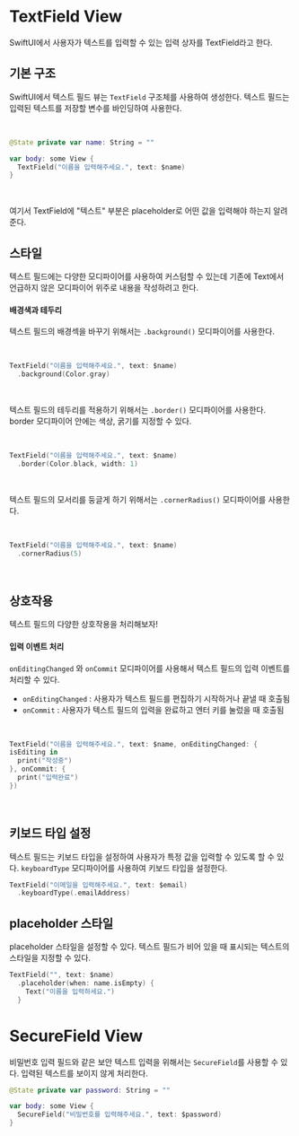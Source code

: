 # TextField View

SwiftUI에서 사용자가 텍스트를 입력할 수 있는 입력 상자를 TextField라고 한다.

## 기본 구조

SwiftUI에서 텍스트 필드 뷰는 `TextField` 구조체를 사용하여 생성한다.
텍스트 필드는 입력된 텍스트를 저장할 변수를 바인딩하여 사용한다.

<br>

```swift
@State private var name: String = ""

var body: some View {
  TextField("이름을 입력해주세요.", text: $name)
}
```
<br>

여기서 TextField에 "텍스트" 부분은 placeholder로 어떤 값을 입력해야 하는지 알려준다.

## 스타일

텍스트 필드에는 다양한 모디파이어를 사용하여 커스텀할 수 있는데 기존에 Text에서 언급하지 않은 모디파이어 위주로 내용을 작성하려고 한다.

#### 배경색과 테두리

텍스트 필드의 배경섹을 바꾸기 위해서는 `.background()` 모디파이어를 사용한다.

<br>

```swift
TextField("이름을 입력해주세요.", text: $name)
  .background(Color.gray)
```

<br>

텍스트 필드의 테두리를 적용하기 위해서는 `.border()` 모디파이어를 사용한다.
border 모디파이어 안에는 색상, 굵기를 지정할 수 있다.

<br>

```swift
TextField("이름을 입력해주세요.", text: $name)
  .border(Color.black, width: 1)
```

<br>

텍스트 필드의 모서리를 둥글게 하기 위해서는 `.cornerRadius()` 모디파이어를 사용한다.

<br>

```swift
TextField("이름을 입력해주세요.", text: $name)
  .cornerRadius(5)
```

<br>

## 상호작용

텍스트 필드의 다양한 상호작용을 처리해보자!

#### 입력 이벤트 처리

`onEditingChanged` 와 `onCommit` 모디파이어를 사용해서 텍스트 필드의 입력 이벤트를 처리할 수 있다.

- `onEditingChanged` : 사용자가 텍스트 필드를 편집하기 시작하거나 끝낼 때 호출됨
- `onCommit` : 사용자가 텍스트 필드의 입력을 완료하고 엔터 키를 눌렀을 때 호출됨

<br>

```swift
TextField("이름을 입력해주세요.", text: $name, onEditingChanged: {
isEditing in
  print("작성중")
}, onCommit: {
  print("입력완료")
})
```

<br>

## 키보드 타입 설정

텍스트 필드는 키보드 타입을 설정하여 사용자가 특정 값을 입력할 수 있도록 할 수 있다.
`keyboardType` 모디파이어를 사용하여 키보드 타입을 설정한다.

```swift
TextField("이메일을 입력해주세요.", text: $email)
  .keyboardType(.emailAddress)
```

## placeholder 스타일

placeholder 스타일을 설정할 수 있다. 텍스트 필드가 비어 있을 때 표시되는 텍스트의 스타일을 지정할 수 있다.

```swift
TextField("", text: $name)
  .placeholder(when: name.isEmpty) {
    Text("이름을 입력하세요.")
  }
```

# SecureField View

비밀번호 입력 필드와 같은 보안 텍스트 입력을 위해서는 `SecureField`를 사용할 수 있다.
입력된 텍스트를 보이지 않게 처리한다.

```swift
@State private var password: String = ""

var body: some View {
  SecureField("비밀번호를 입력해주세요.", text: $password)
}
```
